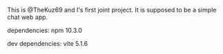 This is @TheKuz69 and I's first joint project. It is supposed to be a simple chat web app.


dependencies:
npm 10.3.0 

dev dependencies:
vite 5.1.6